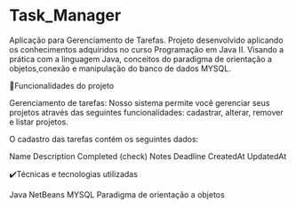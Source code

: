 # Task_Manager

Aplicação para Gerenciamento de Tarefas.
Projeto desenvolvido aplicando os conhecimentos adquiridos no curso Programação em Java II. Visando a prática com a linguagem Java,
conceitos do paradigma de orientação a objetos,conexão e manipulação do banco de dados MYSQL.

🔨Funcionalidades do projeto

 Gerenciamento de tarefas: Nosso sistema permite você gerenciar seus projetos através das seguintes funcionalidades: cadastrar, alterar, remover e listar projetos.


O cadastro das tarefas contém os seguintes dados:

Name
Description
Completed (check)
Notes
Deadline
CreatedAt
UpdatedAt

✔️Técnicas e tecnologias utilizadas

Java
NetBeans
MYSQL
Paradigma de orientação a objetos

